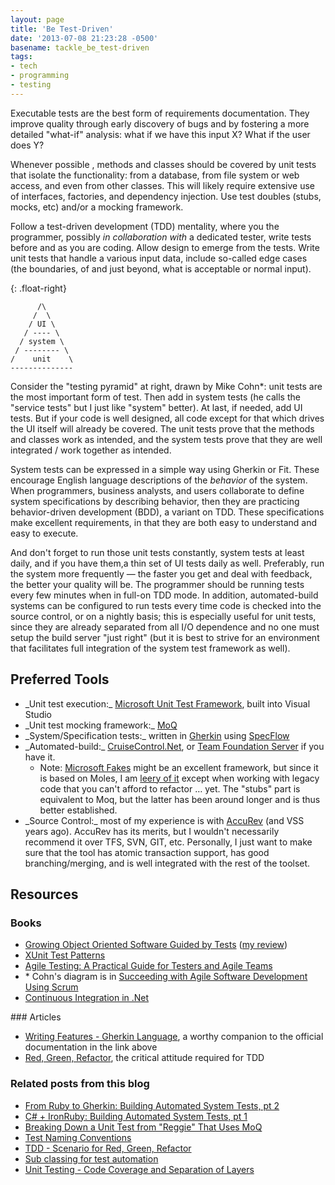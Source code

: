 ```yaml
---
layout: page
title: 'Be Test-Driven'
date: '2013-07-08 21:23:28 -0500'
basename: tackle_be_test-driven
tags:
- tech
- programming
- testing
---
```


Executable tests are the best form of requirements documentation. They improve
quality through early discovery of bugs and by fostering a more detailed
"what-if" analysis: what if we have this input X? What if the user does Y?

<!--more-->

Whenever possible , methods and classes should be covered by unit tests that
isolate the functionality: from a database, from file system or web access, and
even from other classes. This will likely require extensive use of interfaces,
factories, and dependency injection. Use test doubles (stubs, mocks, etc) and/or
a mocking framework.

Follow a test-driven development (TDD) mentality, where you the programmer,
possibly _in collaboration with_ a dedicated tester, write tests before and as
you are coding. Allow design to emerge from the tests. Write unit tests that
handle a various input data, include so-called edge cases (the boundaries, of
and just beyond, what is acceptable or normal input).

{: .float-right}
```none
      /\
     /  \
    / UI \
   / ---- \
  / system \
 / -------- \
/    unit    \
--------------
```

Consider the "testing pyramid" at right, drawn by Mike Cohn*: unit tests are the
most important form of test. Then add in system tests (he calls the "service
tests" but I just like "system" better). At last, if needed, add UI tests. But
if your code is well designed, all code except for that which drives the UI
itself will already be covered. The unit tests prove that the methods and
classes work as intended, and the system tests prove that they are well
integrated / work together as intended.


System tests can be expressed in a simple way using Gherkin or Fit. These
encourage English language descriptions of the _behavior_ of the system. When
programmers, business analysts, and users collaborate to define system
specifications by describing behavior, then they are practicing behavior-driven
development (BDD), a variant on TDD. These specifications make excellent
requirements, in that they are both easy to understand and easy to execute.

And don't forget to run those unit tests constantly, system tests at least
daily, and if you have them,a thin set of UI tests daily as well. Preferably,
run the system more frequently &mdash; the faster you get and deal with
feedback, the better your quality will be. The programmer should be running
tests every few minutes when in full-on TDD mode. In addition, automated-build
systems can be configured to run tests every time code is checked into the
source control, or on a nightly basis; this is especially useful for unit tests,
since they are already separated from all I/O dependence and no one must setup
the build server "just right" (but it is best to strive for an environment that
facilitates full integration of the system test framework as well).

## Preferred Tools

<ul>
<li>_Unit test execution:_ <a href="http://msdn.microsoft.com/en-us/library/dd264975.aspx">Microsoft Unit Test Framework</a>, built into Visual Studio</li>
<li>_Unit test mocking framework:_ <a href="http://code.google.com/p/moq/">MoQ</a></li>
<li>_System/Specification tests:_ written in <a href="https://github.com/cucumber/cucumber/wiki/Gherkin">Gherkin</a> using <a href="http://www.specflow.org/specflownew/">SpecFlow</a></li>
<li>_Automated-build:_ <a href="http://www.cruisecontrolnet.org/">CruiseControl.Net</a>, or <a href="http://msdn.microsoft.com/en-us/magazine/jj721597.aspx">Team Foundation Server</a> if you have it.<ul>
<li>Note: <a href="http://msdn.microsoft.com/en-us/library/hh549175.aspx">Microsoft Fakes</a> might be an excellent framework, but since it is based on Moles, I am <a href="/archive/2012/04/moles-no-longer-fit-for-unit-tests.html">leery of it</a> except when working with legacy code that you can't afford to refactor &hellip; yet. The "stubs" part is equivalent to Moq, but the latter has been around longer and is thus better established.</li>
</ul>
</li>
<li>_Source Control:_ most of my experience is with <a href="http://www.accurev.com/">AccuRev</a> (and VSS years ago). AccuRev has its merits, but I wouldn't necessarily recommend it over TFS, SVN, GIT, etc. Personally, I just want to make sure that the tool has atomic transaction support, has good branching/merging, and is well integrated with the rest of the toolset.</li>
</ul>

## Resources

### Books

<ul>
<li><a href="http://www.growing-object-oriented-software.com/">Growing Object Oriented Software Guided by Tests</a> (<a href="/archive/2012/05/review-growing-object-oriented-software-guided-by-tests.html">my review</a>)</li>
<li><a href="http://xunitpatterns.com/">XUnit Test Patterns</a></li>
<li><a href="http://www.agiletester.ca/">Agile Testing: A Practical Guide for Testers and Agile Teams</a></li>
<li>* Cohn's diagram is in <a href="http://www.succeedingwithagile.com/">Succeeding with Agile Software Development Using Scrum</a></li>
<li><a href="http://www.manning.com/kawalerowicz/">Continuous Integration in .Net</a></li>
</ul>
### Articles
<ul>
<li><a href="http://docs.behat.org/guides/1.gherkin.html">Writing Features - Gherkin Language</a>, a worthy companion to the official documentation in the link above</li>
<li><a href="http://www.jamesshore.com/Blog/Red-Green-Refactor.html">Red, Green, Refactor</a>, the critical attitude required for TDD</a>
</ul>

### Related posts from this blog

<ul>
<li><a href="/archive/2013/05/from-ruby-to-gherkin-building-an-automated-system-test-environment-pt-2">From Ruby to Gherkin: Building Automated System Tests, pt 2</a></li>
<li><a href="/archive/2012/10/building-a-test-script-environment-with-c-and-ironruby-pt-1">C# + IronRuby: Building Automated System Tests, pt 1</a></li>
<li><a href="/archive/2012/04/breaking-down-a-unit-test-from-reggie-that-uses-moq">Breaking Down a Unit Test from "Reggie" That Uses MoQ</a></li>
<li><a href="/archive/2012/03/test-naming-convention">Test Naming Conventions</a></li>
<li><a href="/archive/2009/09/tdd-scenario-fo">TDD - Scenario for Red, Green, Refactor</a></li>
<li><a href="/archive/2009/04/sub-classing-fo">Sub classing for test automation</a></li>
<li><a href="/archive/2009/02/unit-testing-co">Unit Testing - Code Coverage and Separation of Layers</a></li>
</ul>
